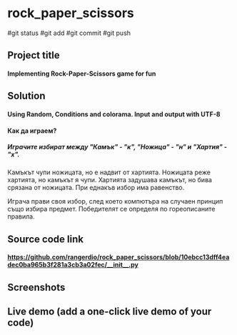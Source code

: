 # rock_paper_scissors

#git status  #git add  #git commit  #git push

##	Project title 
#### Implementing Rock-Paper-Scissors game for fun
##	Solution
#### Using Random, Conditions and colorama. Input and output with UTF-8
#### Как да играем? 
##### Играчите избират между "Камък" - "к", "Ножица" - "н" и "Хартия" - "х".
Камъкът чупи ножицата, но е надвит от хартията.
Ножицата реже хартията, но камъкът я чупи.
Хартията задушава камъкът, но бива срязана от ножицата.
При еднакъв избор има равенство.

Играча прави своя избор, след което компютъра на случаен принцип също избира предмет. Победителят се определя по гореописаните правила.

##	Source code link
#### https://github.com/rangerdio/rock_paper_scissors/blob/10ebcc13dff4eadec0ba965b3f281a3cb3a02fec/__init__.py
##	Screenshots
##	Live demo (add a one-click live demo of your code)

